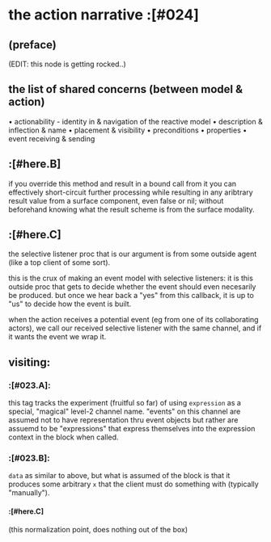 # the action narrative :[#024]

## (preface)

(EDIT: this node is getting rocked..)




## the list of shared concerns (between model & action)

  • actionability - identity in & navigation of the reactive model
  • description & inflection & name
  • placement & visibility
  • preconditions
  • properties
  • event receiving & sending




## :[#here.B]

if you override this method and result in a bound call from it you can
effectively short-circuit further processing while resulting in any
aribtrary result value from a surface component, even false or nil;
without beforehand knowing what the result scheme is from the surface
modality.




## :[#here.C]

the selective listener proc that is our argument is from some outside
agent (like a top client of some sort).

this is the crux of making an event model with selective listeners: it is
this outside proc that gets to decide whether the event should even
necesarily be produced. but once we hear back a "yes" from this
callback, it is up to "us" to decide how the event is built.

when the action receives a potential event (eg from one of its
collaborating actors), we call our received selective listener
with the same channel, and if it wants the event we wrap it.




## visiting:

### :[#023.A]:

this tag tracks the experiment (fruitful so far) of using `expression`
as a special, "magical" level-2 channel name. "events" on this channel
are assumed not to have representation thru event objects but rather are
assuemd to be "expressions" that express themselves into the expression
context in the block when called.



### :[#023.B]:

`data` as similar to above, but what is assumed of the block is that it
produces some arbitrary `x` that the client must do something with
(typically "manually").



#### :[#here.C]

(this normalization point, does nothing out of the box)
